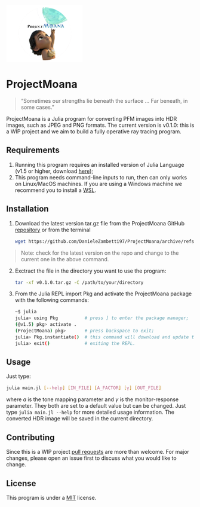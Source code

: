 <img title="" src="https://github.com/DanieleZambetti97/ProjectMoana/blob/master/logos/PM_logo_wbg.png" alt="" data-align="left" width="204">

# ProjectMoana



> “Sometimes our strengths lie beneath the surface … Far beneath, in some cases.”  

ProjectMoana is a Julia program for converting PFM images into HDR images, such as JPEG and PNG formats. 
The current version is v0.1.0: this is a WIP project and we aim to build a fully operative ray tracing program.

## Requirements

1. Running this program requires an installed version of Julia Language (v1.5 or higher, download [here](https://julialang.org/downloads/));
2. This program needs command-line inputs to run, then can only works on Linux/MacOS machines. If you are using a Windows machine we recommend you to install a [WSL](https://docs.microsoft.com/it-it/windows/wsl/install-win10).

## Installation

1. Download the latest version tar.gz file from the ProjectMoana GitHub [repository](https://github.com/DanieleZambetti97/ProjectMoana/releases/tag/v0.1.0) or from the terminal
   
   ```bash
   wget https://github.com/DanieleZambetti97/ProjectMoana/archive/refs/tags/v0.1.0.tar.gz
   ```

> Note: check for the latest version on the repo and change to the current one in the above command.



2. Exctract the file in the directory you want to use the program:
   
   ```bash
   tar -xf v0.1.0.tar.gz -C /path/to/your/directory
   ```

3. From the Julia REPL import Pkg and activate the ProjectMoana package with the following commands:
   
   ```bash
   ~$ julia
   julia> using Pkg          # press ] to enter the package manager;
   (@v1.5) pkg> activate .
   (ProjectMoana) pkg>       # press backspace to exit;
   julia> Pkg.instantiate()  # this command will download and update the dependencies needed (it might take a while...);
   julia> exit()             # exiting the REPL.
   ```

## Usage

Just type:

```bash
julia main.jl [--help] [IN_FILE] [A_FACTOR] [γ] [OUT_FILE]
```

where *a* is the tone mapping parameter and $\gamma$ is the monitor-response parameter. They both are set to a default value but can be changed. 
Just type `julia main.jl --help` for more detailed usage information.
The converted HDR image will be saved in the current directory.

## Contributing

Since this is a WIP project [pull requests](https://github.com/DanieleZambetti97/ProjectMoana/pulls) are more than welcome. For major changes, please open an issue first to discuss what you would like to change.

## License

This program is under a [MIT](https://github.com/DanieleZambetti97/ProjectMoana/blob/master/LICENSE) license.

  
